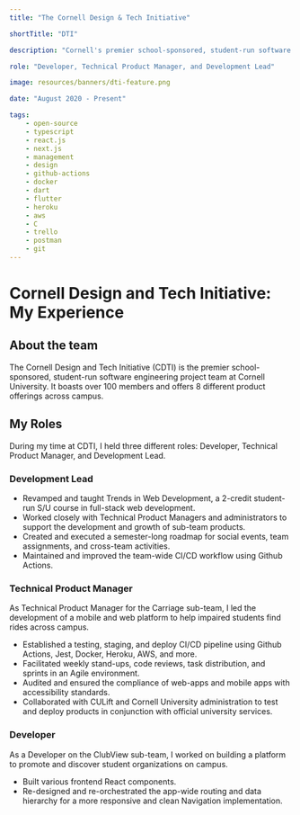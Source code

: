 ```yaml
---
title: "The Cornell Design & Tech Initiative"

shortTitle: "DTI"

description: "Cornell's premier school-sponsored, student-run software engineering project team, with over 100 members and 8 product offerings across campus."

role: "Developer, Technical Product Manager, and Development Lead"

image: resources/banners/dti-feature.png

date: "August 2020 - Present"

tags:
    - open-source
    - typescript
    - react.js
    - next.js
    - management
    - design
    - github-actions
    - docker
    - dart
    - flutter
    - heroku
    - aws
    - C
    - trello
    - postman
    - git
---
```


# Cornell Design and Tech Initiative: My Experience

## About the team

The Cornell Design and Tech Initiative (CDTI) is the premier school-sponsored, student-run software engineering project team at Cornell University. It boasts over 100 members and offers 8 different product offerings across campus.

## My Roles

During my time at CDTI, I held three different roles: Developer, Technical Product Manager, and Development Lead.

### Development Lead

-   Revamped and taught Trends in Web Development, a 2-credit student-run S/U course in full-stack web development.
-   Worked closely with Technical Product Managers and administrators to support the development and growth of sub-team products.
-   Created and executed a semester-long roadmap for social events, team assignments, and cross-team activities.
-   Maintained and improved the team-wide CI/CD workflow using Github Actions.

### Technical Product Manager

As Technical Product Manager for the Carriage sub-team, I led the development of a mobile and web platform to help impaired students find rides across campus.

-   Established a testing, staging, and deploy CI/CD pipeline using Github Actions, Jest, Docker, Heroku, AWS, and more.
-   Facilitated weekly stand-ups, code reviews, task distribution, and sprints in an Agile environment.
-   Audited and ensured the compliance of web-apps and mobile apps with accessibility standards.
-   Collaborated with CULift and Cornell University administration to test and deploy products in conjunction with official university services.

### Developer

As a Developer on the ClubView sub-team, I worked on building a platform to promote and discover student organizations on campus.

-   Built various frontend React components.
-   Re-designed and re-orchestrated the app-wide routing and data hierarchy for a more responsive and clean Navigation implementation.
